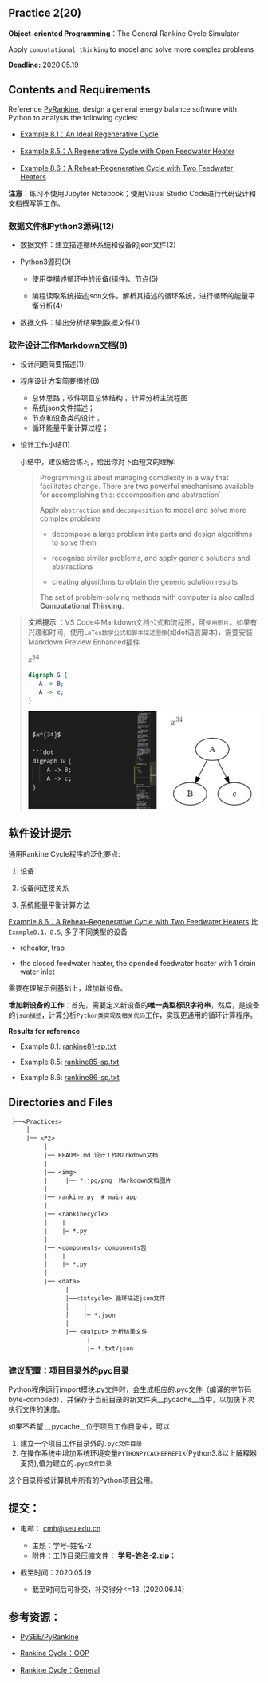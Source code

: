 ## Practice 2(20)

**Object-oriented Programming**：The General Rankine Cycle Simulator 

Apply `computational thinking` to model and solve more complex problems

**Deadline:**  2020.05.19

## Contents and Requirements

Reference [PyRankine](https://github.com/PySEE/PyRankine), design a general energy balance software with Python to analysis the following cycles:

* [Example 8.1：An Ideal Regenerative Cycle](./rankine81.md)

* [Example 8.5：A Regenerative Cycle with Open Feedwater Heater](./rankine85.md)
 
* [Example 8.6：A Reheat–Regenerative Cycle with Two Feedwater Heaters](./rankine86.md) 

**注意**：练习不使用Jupyter Notebook；使用Visual Studio Code进行代码设计和文档撰写等工作。

### 数据文件和Python3源码(12)

* 数据文件：建立描述循环系统和设备的json文件(2)

* Python3源码(9)
 
   * 使用类描述循环中的设备(组件)、节点(5)

   * 编程读取系统描述json文件，解析其描述的循环系统，进行循环的能量平衡分析(4)

* 数据文件：输出分析结果到数据文件(1)
  
### 软件设计工作Markdown文档(8)

* 设计问题简要描述(1); 

* 程序设计方案简要描述(6)
  * 总体思路；软件项目总体结构； 计算分析主流程图  
  * 系统json文件描述；
  * 节点和设备类的设计；
  * 循环能量平衡计算过程；

* 设计工作小结(1)

    小结中，建议结合练习，给出你对下面短文的理解:
 
  >Programming is about managing complexity in a way that facilitates change. There are two powerful mechanisms available for accomplishing this: decomposition and abstraction`
  > 
  >Apply `abstraction` and `decomposition` to model and solve more complex problems
  >
  > * decompose a large problem into parts and design algorithms to solve them
  >
  > * recognise similar problems, and apply generic solutions and abstractions
  >
  > * creating algorithms to obtain the generic solution results
  >
  > The set of problem-solving methods with computer is also called **Computational Thinking**. 

 >**文档提示** ：VS Code中Markdown文档公式和流程图，可`使用图片`。如果有兴趣和时间，使用`LaTex数学公式和脚本描述图像`(如dot语言脚本)，需要安装Markdown Preview Enhanced插件
>
>$x^{34}$
>>
>```dot
>digraph G {
>    A -> B;
>    A -> c;
>}
>```
> ![](./img/MarkdownEnhanced.jpg)
> 

## 软件设计提示

通用Rankine Cycle程序的泛化要点:

1.  设备

2.  设备间连接关系

3.  系统能量平衡计算方法

[Example 8.6：A Reheat–Regenerative Cycle with Two Feedwater Heaters](./rankine86.md) 比 `Example8.1，8.5`, 多了不同类型的设备

* reheater, trap

* the closed feedwater heater, the opended feedwater heater with 1 drain water inlet

需要在理解示例基础上，增加新设备。

**增加新设备的工作**：首先，需要定义新设备的**唯一类型标识字符串**，然后，是设备的`json描述`，计算分析`Python类实现及相关代码`工作，实现更通用的循环计算程序。

**Results for reference**

* Example 8.1: [rankine81-sp.txt](./rankine81-sp.txt)

* Example 8.5: [rankine85-sp.txt](./rankine85-sp.txt)

* Example 8.6: [rankine86-sp.txt](./rankine86-sp.txt)

## Directories and Files

```txt
 ├──<Practices>
     │ 
     |── <P2>
          │ 
          |── README.md 设计工作Markdown文档
          |
          |── <img>
          |     |── *.jpg/png  Markdown文档图片
          | 
          |── rankine.py  # main app
          |
          |── <rankinecycle> 
          │    |
          │    |─ *.py
          |
          |── <components> components包
          │    |
          │    |─ *.py
          │   
          |── <data>
                |        
                |──<txtcycle> 循环描述json文件
                │    |
                │    |─ *.json
                │ 
                |── <output> 分析结果文件
                      |
                      |─ *.txt/json
``` 
### 建议配置：项目目录外的pyc目录

Python程序运行import模块.py文件时，会生成相应的.pyc文件（编译的字节码byte-compiled），并保存于当前目录的新文件夹__pycache__当中，以加快下次执行文件的速度。

如果不希望 __pycache__位于项目工作目录中，可以

1. 建立一个项目工作目录外的`.pyc文件目录`
2. 在操作系统中增加系统环境变量`PYTHONPYCACHEPREFIX`(Python3.8以上解释器支持),值为建立的`.pyc文件目录`

这个目录将被计算机中所有的Python项目公用。

## 提交：

* 电邮： cmh@seu.edu.cn
  * 主题：学号-姓名-2
  * 附件：工作目录压缩文件： **学号-姓名-2.zip**；

* 截至时间：2020.05.19
  * 截至时间后可补交，补交得分<=13. (2020.06.14)

## 参考资源：

* [PySEE/PyRankine](https://github.com/PySEE/PyRankine)

* [Rankine Cycle：OOP](http://nbviewer.ipython.org/github/PySEE/home/tree/S2020/notebook/Unit4-3-RankineCycle-OOP.ipynb)

* [Rankine Cycle：General](http://nbviewer.ipython.org/github/PySEE/home/tree/S2020/notebook/Unit4-4-RankineCycle-General.ipynb)


